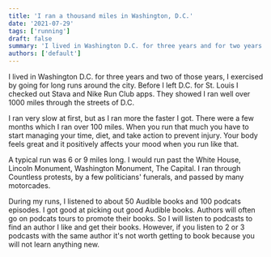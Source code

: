 ```yaml
---
title: 'I ran a thousand miles in Washington, D.C.'
date: '2021-07-29'
tags: ['running']
draft: false
summary: 'I lived in Washington D.C. for three years and for two years I exercised by going for long runs around the city.'
authors: ['default']
---
```


I lived in Washington D.C. for three years and two of those years, I exercised by going for long runs around the city. Before I left D.C. for St. Louis I checked out Stava and Nike Run Club apps. They showed I ran well over 1000 miles through the streets of D.C.

I ran very slow at first, but as I ran more the faster I got. There were a few months which I ran over 100 miles. When you run that much you have to start managing your time, diet, and take action to prevent injury. Your body feels great and it positively affects your mood when you run like that.

A typical run was 6 or 9 miles long. I would run past the White House, Lincoln Monument, Washington Monument, The Capital. I ran through Countless protests, by a few politicians' funerals, and passed by many motorcades.

During my runs, I listened to about 50 Audible books and 100 podcats episodes. I got good at picking out good Audible books. Authors will often go on podcats tours to promote their books. So I will listen to podcasts to find an author I like and get their books. However, if you listen to 2 or 3 podcasts with the same author it's not worth getting to book because you will not learn anything new.
